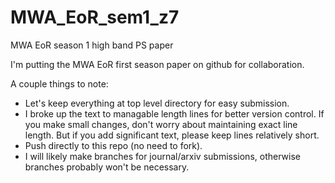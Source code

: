 # MWA_EoR_sem1_z7
MWA EoR season 1 high band PS paper

I'm putting the MWA EoR first season paper on github for collaboration.

A couple things to note:
- Let's keep everything at top level directory for easy submission.
- I broke up the text to managable length lines for better version control. 
If you make small changes, don't worry about maintaining exact line length. 
But if you add significant text, please keep lines relatively short.
- Push directly to this repo (no need to fork).
- I will likely make branches for journal/arxiv submissions, otherwise
branches probably won't be necessary.
